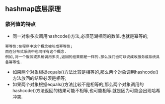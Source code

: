 ## hashmap底层原理

### 散列值的特点

- 同一对象多次调用hashcode()方法,必须范湖相同的数值.也就是幂等的;
```text
幂等性:在程序中这个概念被叫成幂等性;
而在分布式系统中也同样有这个概念.
例如,对一个服务或系统调用多次,返回的结果都是一样的.那么我们也可以说成改服务或系统具备幂等性.
```
- 如果两个对象根据equals()方法比较是相等的,那么两个对象调用hashcode()方法放回的结果必须是相等;
- 如果两个对象根据equals()方法比较不是相等的,那么两个对象调用的hashcode()方法返回的结果可能不相等,也可能相等.就是因为可能会出现哈希冲突.